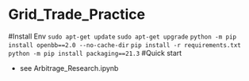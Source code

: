 # Grid_Trade_Practice
 
#Install Env 
`sudo apt-get update`
`sudo apt-get upgrade`
`python -m pip install openbb==2.0 --no-cache-dir`
`pip install -r requirements.txt`
`python -m pip install packaging==21.3`
#Quick start 
- see Arbitrage_Research.ipynb
